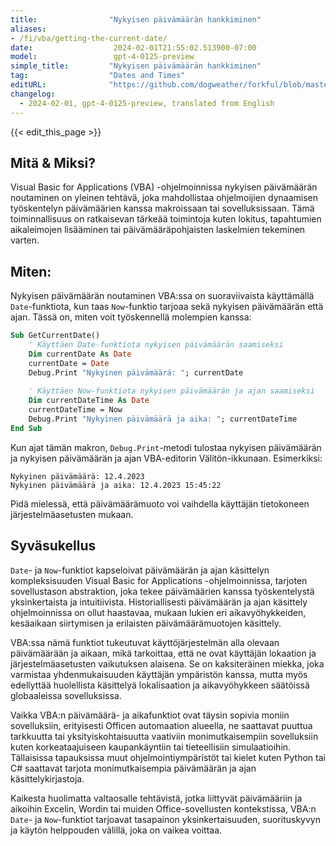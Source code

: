 ```yaml
---
title:                "Nykyisen päivämäärän hankkiminen"
aliases:
- /fi/vba/getting-the-current-date/
date:                  2024-02-01T21:55:02.513900-07:00
model:                 gpt-4-0125-preview
simple_title:         "Nykyisen päivämäärän hankkiminen"
tag:                  "Dates and Times"
editURL:              "https://github.com/dogweather/forkful/blob/master/content/fi/vba/getting-the-current-date.md"
changelog:
  - 2024-02-01, gpt-4-0125-preview, translated from English
---
```


{{< edit_this_page >}}

## Mitä & Miksi?

Visual Basic for Applications (VBA) -ohjelmoinnissa nykyisen päivämäärän noutaminen on yleinen tehtävä, joka mahdollistaa ohjelmoijien dynaamisen työskentelyn päivämäärien kanssa makroissaan tai sovelluksissaan. Tämä toiminnallisuus on ratkaisevan tärkeää toimintoja kuten lokitus, tapahtumien aikaleimojen lisääminen tai päivämääräpohjaisten laskelmien tekeminen varten.

## Miten:

Nykyisen päivämäärän noutaminen VBA:ssa on suoraviivaista käyttämällä `Date`-funktiota, kun taas `Now`-funktio tarjoaa sekä nykyisen päivämäärän että ajan. Tässä on, miten voit työskennellä molempien kanssa:

```vb
Sub GetCurrentDate()
    ' Käyttäen Date-funktiota nykyisen päivämäärän saamiseksi
    Dim currentDate As Date
    currentDate = Date
    Debug.Print "Nykyinen päivämäärä: "; currentDate
    
    ' Käyttäen Now-funktiota nykyisen päivämäärän ja ajan saamiseksi
    Dim currentDateTime As Date
    currentDateTime = Now
    Debug.Print "Nykyinen päivämäärä ja aika: "; currentDateTime
End Sub
```

Kun ajat tämän makron, `Debug.Print`-metodi tulostaa nykyisen päivämäärän ja nykyisen päivämäärän ja ajan VBA-editorin Välitön-ikkunaan. Esimerkiksi:

```
Nykyinen päivämäärä: 12.4.2023
Nykyinen päivämäärä ja aika: 12.4.2023 15:45:22
```

Pidä mielessä, että päivämäärämuoto voi vaihdella käyttäjän tietokoneen järjestelmäasetusten mukaan.

## Syväsukellus

`Date`- ja `Now`-funktiot kapseloivat päivämäärän ja ajan käsittelyn kompleksisuuden Visual Basic for Applications -ohjelmoinnissa, tarjoten sovellustason abstraktion, joka tekee päivämäärien kanssa työskentelystä yksinkertaista ja intuitiivista. Historiallisesti päivämäärän ja ajan käsittely ohjelmoinnissa on ollut haastavaa, mukaan lukien eri aikavyöhykkeiden, kesäaikaan siirtymisen ja erilaisten päivämäärämuotojen käsittely.

VBA:ssa nämä funktiot tukeutuvat käyttöjärjestelmän alla olevaan päivämäärään ja aikaan, mikä tarkoittaa, että ne ovat käyttäjän lokaation ja järjestelmäasetusten vaikutuksen alaisena. Se on kaksiteräinen miekka, joka varmistaa yhdenmukaisuuden käyttäjän ympäristön kanssa, mutta myös edellyttää huolellista käsittelyä lokalisaation ja aikavyöhykkeen säätöissä globaaleissa sovelluksissa.

Vaikka VBA:n päivämäärä- ja aikafunktiot ovat täysin sopivia moniin sovelluksiin, erityisesti Officen automaation alueella, ne saattavat puuttua tarkkuutta tai yksityiskohtaisuutta vaativiin monimutkaisempiin sovelluksiin kuten korkeataajuiseen kaupankäyntiin tai tieteellisiin simulaatioihin. Tällaisissa tapauksissa muut ohjelmointiympäristöt tai kielet kuten Python tai C# saattavat tarjota monimutkaisempia päivämäärän ja ajan käsittelykirjastoja.

Kaikesta huolimatta valtaosalle tehtävistä, jotka liittyvät päivämääriin ja aikoihin Excelin, Wordin tai muiden Office-sovellusten kontekstissa, VBA:n `Date`- ja `Now`-funktiot tarjoavat tasapainon yksinkertaisuuden, suorituskyvyn ja käytön helppouden välillä, joka on vaikea voittaa.
